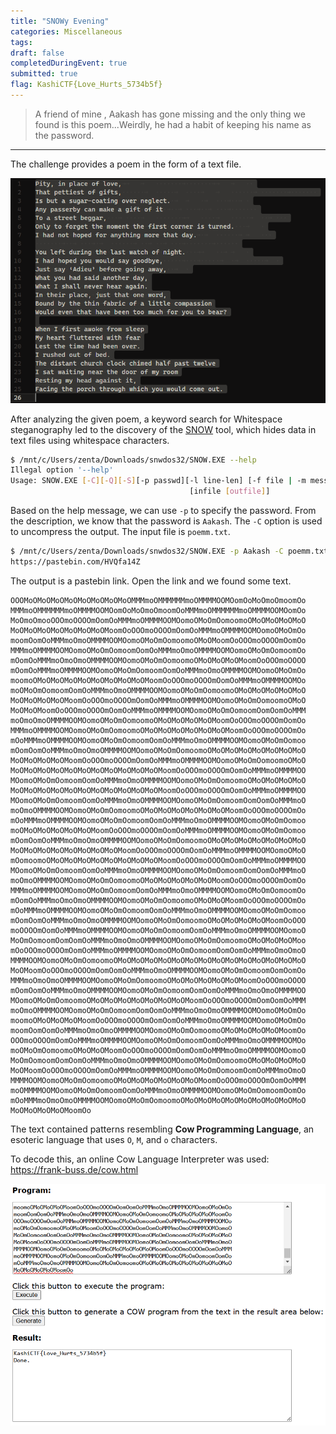 ```yaml
---
title: "SNOWy Evening"
categories: Miscellaneous
tags: 
draft: false
completedDuringEvent: true
submitted: true
flag: KashiCTF{Love_Hurts_5734b5f}
---
```

> A friend of mine , Aakash has gone missing and the only thing we found is this poem...Weirdly, he had a habit of keeping his name as the password.

---

The challenge provides a poem in the form of a text file.

![alt text](image-1.png)

After analyzing the given poem, a keyword search for Whitespace steganography led to the discovery of the [SNOW](https://github.com/mattkwan-zz/snow) tool, which hides data in text files using whitespace characters.

```sh
$ /mnt/c/Users/zenta/Downloads/snwdos32/SNOW.EXE --help
Illegal option '--help'
Usage: SNOW.EXE [-C][-Q][-S][-p passwd][-l line-len] [-f file | -m message]
                                        [infile [outfile]]
```

Based on the help message, we can use `-p` to specify the password. From the description, we know that the password is `Aakash`. The `-C` option is used to uncompress the output. The input file is `poemm.txt`.

```sh
$ /mnt/c/Users/zenta/Downloads/snwdos32/SNOW.EXE -p Aakash -C poemm.txt
https://pastebin.com/HVQfa14Z
```

The output is a pastebin link. Open the link and we found some text.

```
OOOMoOMoOMoOMoOMoOMoOMoOMoOMMMmoOMMMMMMmoOMMMMOOMOomOoMoOmoOmoomOo
MMMmoOMMMMMMmoOMMMMOOMOomOoMoOmoOmoomOoMMMmoOMMMMMMmoOMMMMOOMOomOo
MoOmoOmooOOOmoOOOOmOomOoMMMmoOMMMMOOMOomoOMoOmOomoomoOMoOMoOMoOMoO
MoOMoOMoOMoOMoOMoOMoOMoomOoOOOmoOOOOmOomOoMMMmoOMMMMOOMOomoOMoOmOo
moomOomOoMMMmoOmoOMMMMOOMOomoOMoOmOomoomoOMoOMoomOoOOOmoOOOOmOomOo
MMMmoOMMMMOOMOomoOMoOmOomoomOomOoMMMmoOmoOMMMMOOMOomoOMoOmOomoomOo
mOomOoMMMmoOmoOmoOMMMMOOMOomoOMoOmOomoomoOMoOMoOMoOMoomOoOOOmoOOOO
mOomOoMMMmoOMMMMOOMOomoOMoOmOomoomOomOoMMMmoOmoOMMMMOOMOomoOMoOmOo
moomoOMoOMoOMoOMoOMoOMoOMoOMoOMoomOoOOOmoOOOOmOomOoMMMmoOMMMMOOMOo
moOMoOmOomoomOomOoMMMmoOmoOMMMMOOMOomoOMoOmOomoomoOMoOMoOMoOMoOMoO
MoOMoOMoOMoOMoomOoOOOmoOOOOmOomOoMMMmoOMMMMOOMOomoOMoOmOomoomoOMoO
MoOMoOMoomOoOOOmoOOOOmOomOoMMMmoOMMMMOOMOomoOMoOmOomoomOomOomOoMMM
moOmoOmoOMMMMOOMOomoOMoOmOomoomoOMoOMoOMoOMoOMoomOoOOOmoOOOOmOomOo
MMMmoOMMMMOOMOomoOMoOmOomoomoOMoOMoOMoOMoOMoOMoOMoomOoOOOmoOOOOmOo
mOoMMMmoOMMMMOOMOomoOMoOmOomoomOomOoMMMmoOmoOMMMMOOMOomoOMoOmOomoo
mOomOomOoMMMmoOmoOmoOMMMMOOMOomoOMoOmOomoomoOMoOMoOMoOMoOMoOMoOMoO
MoOMoOMoOMoOMoomOoOOOmoOOOOmOomOoMMMmoOMMMMOOMOomoOMoOmOomoomoOMoO
MoOMoOMoOMoOMoOMoOMoOMoOMoOMoOMoOMoomOoOOOmoOOOOmOomOoMMMmoOMMMMOO
MOomoOMoOmOomoomOomOoMMMmoOmoOMMMMOOMOomoOMoOmOomoomoOMoOMoOMoOMoO
MoOMoOMoOMoOMoOMoOMoOMoOMoOMoOMoOMoomOoOOOmoOOOOmOomOoMMMmoOMMMMOO
MOomoOMoOmOomoomOomOoMMMmoOmoOMMMMOOMOomoOMoOmOomoomOomOomOoMMMmoO
moOmoOMMMMOOMOomoOMoOmOomoomoOMoOMoOMoOMoOMoOMoOMoomOoOOOmoOOOOmOo
mOoMMMmoOMMMMOOMOomoOMoOmOomoomOomOoMMMmoOmoOMMMMOOMOomoOMoOmOomoo
moOMoOMoOMoOMoOMoOMoomOoOOOmoOOOOmOomOoMMMmoOMMMMOOMOomoOMoOmOomoo
mOomOomOoMMMmoOmoOmoOMMMMOOMOomoOMoOmOomoomoOMoOMoOMoOMoOMoOMoOMoO
MoOMoOMoOMoOMoOMoOMoOMoOMoomOoOOOmoOOOOmOomOoMMMmoOMMMMOOMOomoOMoO
mOomoomoOMoOMoOMoOMoOMoOMoOMoOMoOMoomOoOOOmoOOOOmOomOoMMMmoOMMMMOO
MOomoOMoOmOomoomOomOoMMMmoOmoOMMMMOOMOomoOMoOmOomoomOomOomOoMMMmoO
moOmoOMMMMOOMOomoOMoOmOomoomoOMoOMoOMoOMoOMoOMoomOoOOOmoOOOOmOomOo
MMMmoOMMMMOOMOomoOMoOmOomoomOomOoMMMmoOmoOMMMMOOMOomoOMoOmOomoomOo
mOomOoMMMmoOmoOmoOMMMMOOMOomoOMoOmOomoomoOMoOMoOMoomOoOOOmoOOOOmOo
mOoMMMmoOMMMMOOMOomoOMoOmOomoomOomOoMMMmoOmoOMMMMOOMOomoOMoOmOomoo
mOomOomOoMMMmoOmoOmoOMMMMOOMOomoOMoOmOomoomoOMoOMoOMoOMoOMoomOoOOO
moOOOOmOomOoMMMmoOMMMMOOMOomoOMoOmOomoomOomOoMMMmoOmoOMMMMOOMOomoO
MoOmOomoomOomOomOoMMMmoOmoOmoOMMMMOOMOomoOMoOmOomoomoOMoOMoOMoOMoo
mOoOOOmoOOOOmOomOoMMMmoOMMMMOOMOomoOMoOmOomoomOomOomOoMMMmoOmoOmoO
MMMMOOMOomoOMoOmOomoomoOMoOMoOMoOMoOMoOMoOMoOMoOMoOMoOMoOMoOMoOMoO
MoOMoomOoOOOmoOOOOmOomOomOoMMMmoOmoOMMMMOOMOomoOMoOmOomoomOomOomOo
MMMmoOmoOmoOMMMMOOMOomoOMoOmOomoomoOMoOMoOMoOMoOMoOMoomOoOOOmoOOOO
mOomOomOoMMMmoOmoOMMMMOOMOomoOMoOmOomoomOomOomOoMMMmoOmoOmoOMMMMOO
MOomoOMoOmOomoomoOMoOMoOMoOMoOMoOMoOMoOMoomOoOOOmoOOOOmOomOomOoMMM
moOmoOMMMMOOMOomoOMoOmOomoomOomOomOoMMMmoOmoOmoOMMMMOOMOomoOMoOmOo
moomoOMoOMoOMoOMoomOoOOOmoOOOOmOomOomOoMMMmoOmoOMMMMOOMOomoOMoOmOo
moomOomOomOoMMMmoOmoOmoOMMMMOOMOomoOMoOmOomoomoOMoOMoOMoOMoOMoomOo
OOOmoOOOOmOomOoMMMmoOMMMMOOMOomoOMoOmOomoomOomOoMMMmoOmoOMMMMOOMOo
moOMoOmOomoomoOMoOMoOMoomOoOOOmoOOOOmOomOomOoMMMmoOmoOMMMMOOMOomoO
MoOmOomoomOomOomOoMMMmoOmoOmoOMMMMOOMOomoOMoOmOomoomoOMoOMoOMoOMoO
MoOMoomOoOOOmoOOOOmOomOoMMMmoOMMMMOOMOomoOMoOmOomoomOomOoMMMmoOmoO
MMMMOOMOomoOMoOmOomoomoOMoOMoOMoOMoOMoOMoOMoomOoOOOmoOOOOmOomOoMMM
moOMMMMOOMOomoOMoOmOomoomOomOoMMMmoOmoOMMMMOOMOomoOMoOmOomoomOomOo
mOoMMMmoOmoOmoOMMMMOOMOomoOMoOmOomoomoOMoOMoOMoOMoOMoOMoOMoOMoOMoO
MoOMoOMoOMoOMoomOo
```

The text contained patterns resembling **Cow Programming Language**, an esoteric language that uses `O`, `M`, and `o` characters.

To decode this, an online Cow Language Interpreter was used: https://frank-buss.de/cow.html

![alt text](image.png)
